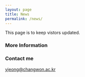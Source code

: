 ```yaml
---
layout: page
title: News
permalink: /news/
---
```


This page is to keep vistors updated.

### More Information



### Contact me

[yjeong@changwon.ac.kr](mailto:yjeong@changwon.ac.kr)
